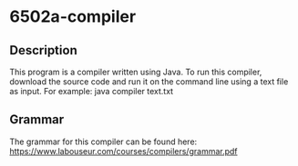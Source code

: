 # 6502a-compiler

## Description
This program is a compiler written using Java. To run this compiler, download the source code and run it on the command line using a text file as input. For example:
java compiler text.txt

## Grammar
The grammar for this compiler can be found here: https://www.labouseur.com/courses/compilers/grammar.pdf
